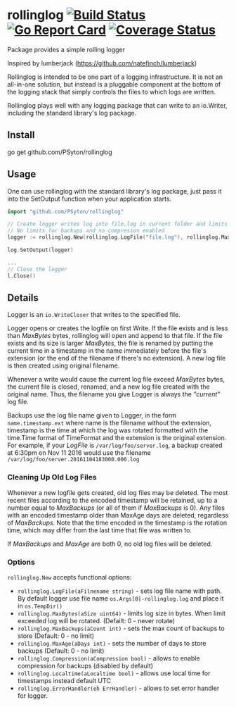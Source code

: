 # rollinglog [![Build Status](https://github.com/PSyton/rollinglog/workflows/test/badge.svg)](https://github.com/PSyton/rollinglog/actions) [![Go Report Card](https://goreportcard.com/badge/github.com/PSyton/rollinglog)](https://goreportcard.com/report/github.com/PSyton/rollinglog) [![Coverage Status](https://coveralls.io/repos/github/PSyton/rollinglog/badge.svg?branch=master)](https://coveralls.io/github/PSyton/rollinglog?branch=master)


Package provides a simple rolling logger

Inspired by lumberjack (https://github.com/natefinch/lumberjack)

Rollinglog is intended to be one part of a logging infrastructure.
It is not an all-in-one solution, but instead is a pluggable
component at the bottom of the logging stack that simply controls the files
to which logs are written.

Rollinglog plays well with any logging package that can write to an
io.Writer, including the standard library's log package.

## Install

go get github.com/PSyton/rollinglog

## Usage

One can use rollinglog with the standard library's log package, just pass it into the SetOutput function when your application starts.

```go
import "github.com/PSyton/rollinglog"

// Create logger writes log into file.log in current folder and limits maximum size by 10Mb
// No limits for backups and no compresion enabled
logger := rollinglog.New(rollinglog.LogFile("file.log"), rollinglog.MaxBytes(10 * 1024 * 1024))

log.SetOutput(logger)

...
// Close the logger
l.Close()

```

## Details

Logger is an `io.WriteCloser` that writes to the specified file.

Logger opens or creates the logfile on first Write. If the file exists and
is less than *MaxBytes* bytes, rollinglog will open and append to that file. If the file exists and its size is larger *MaxBytes*, the file is renamed by putting the current time in a timestamp in the name immediately before the file's extension (or the end of the filename if there's no extension). A new log file is then created using original filename.

Whenever a write would cause the current log file exceed *MaxBytes* bytes,
the current file is closed, renamed, and a new log file created with the
original name. Thus, the filename you give Logger is always the *"current"* log file.

Backups use the log file name given to Logger, in the form `name.timestamp.ext` where name is the filename without the extension, timestamp is the time at which the log was rotated formatted with the time.Time format of TimeFormat and the extension is the original extension. For example, if your *LogFile* is `/var/log/foo/server.log`, a backup created
at 6:30pm on Nov 11 2016 would use the filename `/var/log/foo/server.20161104183000.000.log`

### Cleaning Up Old Log Files

Whenever a new logfile gets created, old log files may be deleted. The most recent files according to the encoded timestamp will be retained, up to a number equal to *MaxBackups* (or all of them if *MaxBackups* is 0). Any files with an encoded timestamp older than MaxAge days are deleted, regardless of *MaxBackups*. Note that the time encoded in the timestamp is the rotation time, which may differ from the last time that file was written to.

If *MaxBackups* and *MaxAge* are both 0, no old log files will be deleted.

### Options

`rollinglog.New` accepts functional options:

* `rollinglog.LogFile(aFilnename string)` - sets log file name with path. By default logger use file name `os.Args[0]-rollinglog.log` and place it in `os.TempDir()`
* `rollinglog.MaxBytes(aSize uint64)` - limits log size in bytes. When limit exceeded log will be rotated. (Defailt: 0 - never rotate)
* `rollinglog.MaxBackups(aCount int)` - sets the max count of backups to store (Default: 0 - no limit)
* `rollinglog.MaxAge(aDays int)` - sets the number of days to store backups (Default: 0 - no limit)
* `rollinglog.Compression(aCompression bool)` - allows to enable compression for backups (disabled by default)
* `rollinglog.Localtime(aLocaltime bool)` - allows use local time for timestamps instead default UTC
* `rollinglog.ErrorHandler(eh ErrHandler)` - allows to set error handler for logger.

